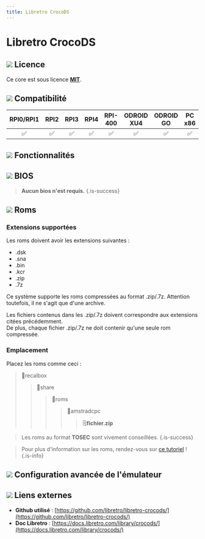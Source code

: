 ```yaml
---
title: Libretro CrocoDS
---
```


# Libretro CrocoDS



## ![](/migration-images/emulateurs/ordinosaures/amstrad-cpc/gerald-g-parchment-background-or-border-5.svg) Licence

Ce core est sous licence [**MIT**](https://github.com/libretro/libretro-crocods/blob/master/LICENSE).

## ![](/migration-images/emulateurs/ordinosaures/amstrad-cpc/compatibility.png) Compatibilité

| RPI0/RPI1 | RPI2 | RPI3 | RPI4 | RPI-400 | ODROID XU4 | ODROID GO | PC x86 | PC X86\_64 |
| :---: | :---: | :---: | :---: | :---: | :---: | :---: | :---: | :---: |
| ✅ | ✅ | ✅ | ✅ | ✅ | ✅ | ✅ | ✅ | ✅ |

## ![](/migration-images/emulateurs/ordinosaures/amstrad-cpc/cogwheel-145804_640.png) Fonctionnalités



## ![](/migration-images/emulateurs/ordinosaures/amstrad-cpc/tqfp32.svg) BIOS


>**Aucun bios n'est requis.**
{.is-success}

## ![](/migration-images/emulateurs/ordinosaures/amstrad-cpc/rom-30098_640.png) Roms

### **Extensions supportées**

Les roms doivent avoir les extensions suivantes :

* .dsk
* .sna
* .bin
* .kcr
* .zip
* .7z

Ce système supporte les roms compressées au format .zip/.7z. Attention toutefois, il ne s'agit que d'une archive.

Les fichiers contenus dans les .zip/.7z doivent correspondre aux extensions citées précédemment.  
De plus, chaque fichier .zip/.7z ne doit contenir qu'une seule rom compressée.

### **Emplacement**

Placez les roms comme ceci : 

> 📁recalbox
>
> > 📁share
> >
> > > 📁roms
> > >
> > > > 📁amstradcpc
> > > >
> > > > > 🗒**fichier.zip**


>Les roms au format **TOSEC** sont vivement conseillées.
{.is-success}


>Pour plus d'information sur les roms, rendez-vous sur [ce tutoriel](/fr/tutoriels/jeux/generalite/les-roms-et-les-isos) !
{.is-info}

## ![](/migration-images/emulateurs/ordinosaures/amstrad-cpc/hammer-28636_640.png) Configuration avancée de l'émulateur



## ![](/migration-images/emulateurs/ordinosaures/amstrad-cpc/kisspng-web-development-world-wide-web-computer-icons-webs-world-wide-web-icon-png-5ab05c24477216.4540070115215073642927.png) Liens externes

* **Github utilisé** : [https://github.com/libretro/libretro-crocods/](https://github.com/libretro/libretro-crocods/)
* **Doc Libretro** : [https://docs.libretro.com/library/crocods/](https://docs.libretro.com/library/crocods/)

